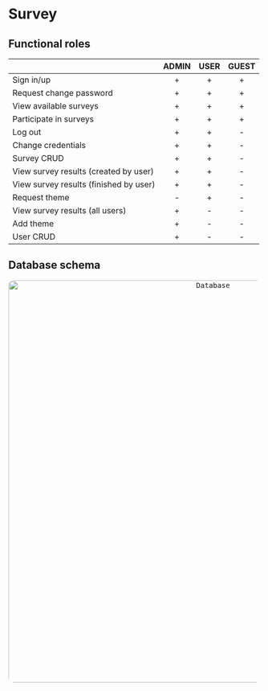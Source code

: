 # Survey

## Functional roles
||ADMIN|USER|GUEST|
| :- | :-: | :-: | :-: |
|Sign in/up|+|+|+|
|Request change password|+|+|+|
|View available surveys|+|+|+|
|Participate in surveys|+|+|+|
|Log out|+|+|-|
|Change credentials|+|+|-|
|Survey CRUD|+|+|-|
|View survey results (created by user)|+|+|-|
|View survey results (finished by user)|+|+|-|
|Request theme|-|+|-|
|View survey results (all users)|+|-|-|
|Add theme|+|-|-|
|User CRUD|+|-|-|

## Database schema
</p>
<p align="center">
  <kbd> <img alt="Database" src="https://user-images.githubusercontent.com/64004682/162819120-5c4668a1-b3ab-4937-8ee2-fa45df90c3fa.png" width="800" style="border-radius:10px"\></kbd> 
</p>
